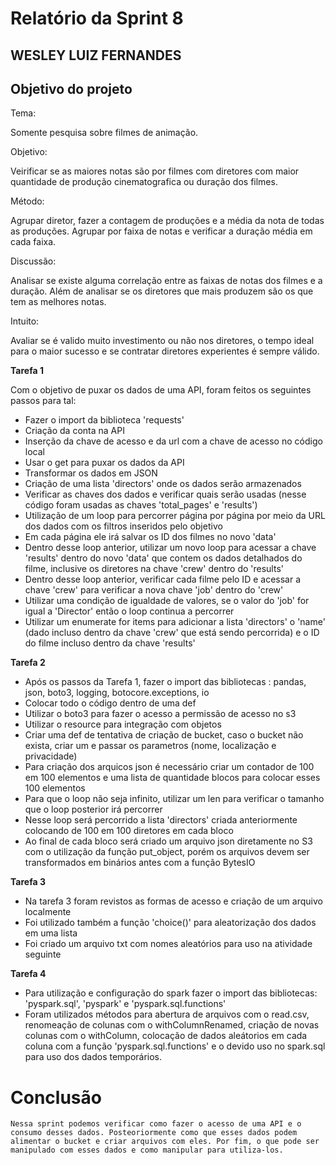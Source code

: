 # Relatório da Sprint 8 #

## WESLEY LUIZ FERNANDES ##

## Objetivo do projeto ##

Tema:

Somente pesquisa sobre filmes de animação.

Objetivo:

Veirificar se as maiores notas são por filmes com diretores com maior quantidade de produção cinematografica ou duração dos filmes.

Método:

Agrupar diretor, fazer a contagem de produções e a média da nota de todas as produções. 
Agrupar por faixa de notas e verificar a duração média em cada faixa.


Discussão:

Analisar se existe alguma correlação entre as faixas de notas dos filmes e a duração. Além de analisar se os diretores que mais produzem são os que tem as melhores notas.

Intuito:

Avaliar se é valido muito investimento ou não nos diretores, o tempo ideal para o maior sucesso e se contratar diretores experientes é sempre válido.


**Tarefa 1** 

Com o objetivo de puxar os dados de uma API, foram feitos os seguintes passos para tal:

- Fazer o import da biblioteca 'requests'
- Criação da conta na API
- Inserção da chave de acesso e da url com a chave de acesso no código local
- Usar o get para puxar os dados da API
- Transformar os dados em JSON
- Criação de uma lista 'directors' onde os dados serão armazenados
- Verificar as chaves dos dados e verificar quais serão usadas (nesse código foram usadas as chaves 'total_pages' e 'results')
- Utilização de um loop para percorrer página por página por meio da URL dos dados com os filtros inseridos pelo objetivo
- Em cada página ele irá salvar os ID dos filmes no novo 'data'
- Dentro desse loop anterior, utilizar um novo loop para acessar a chave 'results' dentro do novo 'data' que contem os dados detalhados do filme, inclusive os diretores na chave 'crew' dentro do 'results'
- Dentro desse loop anterior, verificar cada filme pelo ID e acessar a chave 'crew' para verificar a nova chave 'job' dentro do 'crew'
- Utilizar uma condição de igualdade de valores, se o valor do 'job' for igual a 'Director' então o loop continua a percorrer
- Utilizar um enumerate for items para adicionar a lista 'directors' o 'name' (dado incluso dentro da chave 'crew' que está sendo percorrida) e o ID do filme incluso dentro da chave 'results'

**Tarefa 2** 

- Após os passos da Tarefa 1, fazer o import das bibliotecas : pandas, json, boto3, logging, botocore.exceptions, io
- Colocar todo o código dentro de uma def
- Utilizar o boto3 para fazer o acesso a permissão de acesso no s3
- Utilizar o resource para integração com objetos
- Criar uma def de tentativa de criação de bucket, caso o bucket não exista, criar um  e passar os parametros (nome, localização e privacidade)
- Para criação dos arquicos json é necessário criar um contador de 100 em 100 elementos e uma lista de quantidade blocos para colocar esses 100 elementos
- Para que o loop não seja infinito, utilizar um len para verificar o tamanho que o loop posterior irá percorrer
- Nesse loop será percorrido a lista 'directors' criada anteriormente colocando de 100 em 100 diretores em cada bloco
- Ao final de cada bloco será criado um arquivo json diretamente no S3 com o utilização da função put_object, porém os arquivos devem ser transformados em binários antes com a função BytesIO


**Tarefa 3**

- Na tarefa 3 foram revistos as formas de acesso e criação de um arquivo localmente
- Foi utilizado também a função 'choice()' para aleatorização dos dados em uma lista
- Foi criado um arquivo txt com nomes aleatórios para uso na atividade seguinte

**Tarefa 4**

- Para utilização e configuração do spark fazer o import das bibliotecas: 'pyspark.sql', 'pyspark'  e 'pyspark.sql.functions'
- Foram utilizados métodos para abertura de arquivos com o read.csv, renomeação de colunas com o withColumnRenamed, criação de novas colunas com o withColumn, colocação de dados aleátorios em cada coluna com a função 'pyspark.sql.functions' e o devido uso no spark.sql para uso dos dados temporários.


# Conclusão #

    Nessa sprint podemos verificar como fazer o acesso de uma API e o consumo desses dados. Posteoriormente como que esses dados podem alimentar o bucket e criar arquivos com eles. Por fim, o que pode ser manipulado com esses dados e como manipular para utiliza-los.
